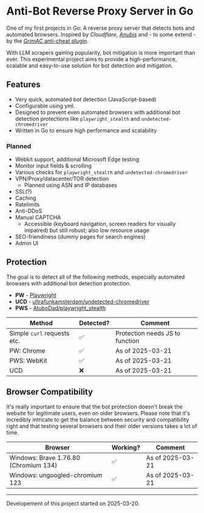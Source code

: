 # Anti-Bot Reverse Proxy Server in Go

One of my first projects in Go: A reverse proxy server that detects bots and automated browsers. Inspired by *Cloudflare*, [*Anubis*](https://github.com/TecharoHQ/anubis) and - to some extend - by the [*GrimAC* anti-cheat plugin](https://github.com/GrimAnticheat/Grim).

With LLM scrapers gaining popularity, bot mitigation is more important than ever. This experimental project aims to provide a high-performance, scalable and easy-to-use solution for bot detection and mitigation.

## Features

- Very quick, automated bot detection (JavaScript-based)
- Configurable using yml.
- Designed to prevent even automated browsers with additional bot detection protections like `playwright_stealth` and `undetected-chromedriver`
- Written in Go to ensure high performance and scalability

### Planned

- Webkit support, additional Microsoft Edge testing
- Monitor input fields & scrolling
- Various checks for `playwright_stealth` and `undetected-chromedriver`
- VPN/Proxy/datacenter/TOR detection
  - Planned using ASN and IP databases
- SSL(?)
- Caching
- Ratelimits
- Anti-DDoS
- Manual CAPTCHA
  - Accessible (keyboard navigation, screen readers for visually impaired) but still robust; also low resource usage
- SEO-friendiness (dummy pages for search engines)
- Admin UI

## Protection

The goal is to detect all of the following methods, especially automated browsers with additional bot detection protection.

- **PW** - [Playwright](https://playwright.dev/python/)
- **UCD** - [ultrafunkamsterdam/undetected-chromedriver](https://github.com/ultrafunkamsterdam/undetected-chromedriver)
- **PWS** - [AtuboDad/playwright_stealth](https://github.com/AtuboDad/playwright_stealth)

| Method                      | Detected? | Comment                         |
| --------------------------- | --------- | ------------------------------- |
| Simple `curl` requests etc. | ✅         | Protection needs JS to function |
| PW: Chrome                  | ✅         | As of 2025-03-21                |
| PWS: WebKit                 | ✅         | As of 2025-03-21                |
| UCD                         | ❌         | As of 2025-03-21                |

## Browser Compatibility

It's really important to ensure that the bot protection doesn't break the website for legitimate users, even on older browsers. Please note that it's incredibly intricate to get the balance between security and compatibility right and that testing several browsers and their older versions takes a lot of time.

| Browser                               | Working? | Comment          |
| ------------------------------------- | -------- | ---------------- |
| Windows: Brave 1.76.80 (Chromium 134) | ✅        | As of 2025-03-21 |
| Windows: ungoogled-chromium 123       | ✅        | As of 2025-03-21 |

***

Developement of this project started on 2025-03-20.

